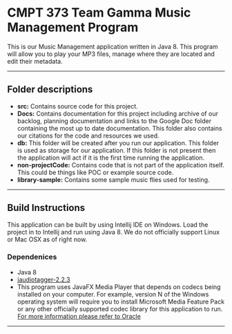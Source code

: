 # CMPT 373 Team Gamma Music Management Program

This is our Music Management application written in Java 8. This program will allow you to play your MP3 files, manage where they are located and edit their metadata. 

___

## Folder descriptions
* **src:** Contains source code for this project.
* **Docs:** Contains documentation for this project including archive of our backlog, planning documentation and links to the Google Doc folder containing the most up to date documentation. This folder also contains our citations for the code and resources we used. 
* **db:** This folder will be created after you run our application. This folder is used as storage for our application. If this folder is not present then the application will act if it is the first time running the application.
* **non-projectCode:** Contains code that is not part of the application itself. This could be things like POC or example source code. 
* **library-sample:** Contains some sample music flies used for testing. 

---
## Build Instructions 
This application can be built by using Intellij IDE on Windows. Load the project in to Intellij and run using Java 8. We do not officially  support Linux or Mac OSX as of right now.
### Dependenices 
* Java 8
* [jaudiotagger-2.2.3](http://www.jthink.net/jaudiotagger/) 
* This program uses JavaFX Media Player that depends on codecs being installed on your computer. For example, version N of the Windows operating system will require you to install Microsoft Media Feature Pack or any other officially  supported codec library for this application to run. [For more information please refer to Oracle](http://www.oracle.com/technetwork/java/javase/certconfig-2095354.html) 
---
